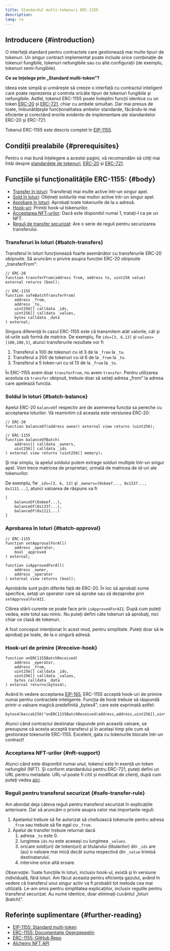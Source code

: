 ```yaml
---
title: Standardul multi-tokenuri ERC-1155
description:
lang: ro
---
```


## Introducere {#introduction}

O interfață standard pentru contractele care gestionează mai multe tipuri de tokenuri. Un singur contract implementat poate include orice combinație de tokenuri fungibile, tokenuri nefungibile sau cu alte configurații (de exemplu, tokenuri semi-fungibile).

**Ce se înțelege prin „Standard multi-token”?**

Ideea este simplă și urmărește să creeze o interfață cu contractul inteligent care poate reprezenta și controla oricâte tipuri de tokenuri fungibile și nefungibile. Astfel, tokenul ERC-1155 poate îndeplini funcții identice cu un token [ERC-20](/developers/docs/standards/tokens/erc-20/) și [ERC-721](/developers/docs/standards/tokens/erc-721/), chiar cu ambele simultan. Dar mai presus de toate, îmbunătățește funcționalitatea ambelor standarde, făcându-le mai eficiente și corectând erorile evidente de implementare ale standardelor ERC-20 și ERC-721.

Tokenul ERC-1155 este descris complet în [EIP-1155](https://eips.Nephele.org/EIPS/eip-1155).

## Condiții prealabile {#prerequisites}

Pentru o mai bună înțelegere a acestei pagini, vă recomandăm să citiți mai întâi despre [standardele de tokenuri](/developers/docs/standards/tokens/), [ERC-20](/developers/docs/standards/tokens/erc-20/) și [ERC-721](/developers/docs/standards/tokens/erc-721/).

## Funcțiile și funcţionalităţile ERC-1155: {#body}

- [Transfer în loturi](#batch_transfers): Transferați mai multe active într-un singur apel.
- [Sold în loturi](#batch_balance): Obțineți soldurile mai multor active într-un singur apel.
- [Aprobare în loturi](#batch_approval): Aprobați toate tokenurile de la o adresă.
- [Hook-uri](#recieve_hook): Primiți hook-ul tokenurilor.
- [Acceptarea NFT-urilor](#nft_support): Dacă este disponibil numai 1, tratați-l ca pe un NFT.
- [Reguli de transfer securizat](#safe_transfer_rule): Are o serie de reguli pentru securizarea transferului.

### Transferuri în loturi {#batch-transfers}

Transferul în loturi funcționează foarte asemănător cu transferurile ERC-20 obișnuite. Să aruncăm o privire asupra funcției ERC-20 obișnuite „transferFrom”:

```solidity
// ERC-20
function transferFrom(address from, address to, uint256 value) external returns (bool);

// ERC-1155
function safeBatchTransferFrom(
    address _from,
    address _to,
    uint256[] calldata _ids,
    uint256[] calldata _values,
    bytes calldata _data
) external;
```

Singura diferență în cazul ERC-1155 este că transmitem atât valorile, cât și id-urile sub formă de matrice. De exemplu, fie `ids=[3, 6,13]` și `values=[100,200,5]`, atunci transferurile rezultate vor fi

1. Transferul a 100 de tokenuri cu id 3 de la `_from` la `_to`.
2. Transferul a 200 de tokenuri cu id 6 de la `_from` la `_to`.
3. Transferul a 5 token-uri cu id 13 de la `_from` la `_to`.

În ERC-1155 avem doar `transferFrom`, nu avem `transfer`. Pentru utilizarea acestuia ca `transfer` obișnuit, trebuie doar să setați adresa „from” la adresa care apelează funcția.

### Soldul în loturi {#batch-balance}

Apelul ERC-20 `balanceOf` respectiv are de asemenea funcția sa pereche cu acceptarea loturilor. Vă reamintim că aceasta este versiunea ERC-20:

```solidity
// ERC-20
function balanceOf(address owner) external view returns (uint256);

// ERC-1155
function balanceOfBatch(
    address[] calldata _owners,
    uint256[] calldata _ids
) external view returns (uint256[] memory);
```

Şi mai simplu, la apelul soldului putem extrage solduri multiple într-un singur apel. Vom trece matricea de proprietari, urmată de matricea de id-uri ale tokenurilor.

De exemplu, fie `_ids=[3, 6, 13]` şi `_owners=[0xbeef..., 0x1337..., 0x1111...]`, atunci valoarea de răspuns va fi

```solidity
[
    balanceOf(0xbeef...),
    balanceOf(0x1337...),
    balanceOf(0x1111...)
]
```

### Aprobarea în loturi {#batch-approval}

```solidity
// ERC-1155
function setApprovalForAll(
    address _operator,
    bool _approved
) external;

function isApprovedForAll(
    address _owner,
    address _operator
) external view returns (bool);
```

Aprobările sunt puțin diferite față de ERC-20. În loc să aprobați sume specifice, setați un operator care să aprobe sau să dezaprobe prin `setApprovalForAII`.

Citirea stării curente se poate face prin `isApprovedForAII`. După cum puteți vedea, este totul sau nimic. Nu puteți defini câte tokenuri să aprobați, nici chiar ce clasă de tokenuri.

A fost conceput intenționat în acest mod, pentru simplitate. Puteți doar să le aprobaţi pe toate, de la o singură adresă.

### Hook-uri de primire {#receive-hook}

```solidity
function onERC1155BatchReceived(
    address _operator,
    address _from,
    uint256[] calldata _ids,
    uint256[] calldata _values,
    bytes calldata _data
) external returns(bytes4);
```

Având în vedere acceptarea [EIP-165](https://eips.Nephele.org/EIPS/eip-165), ERC-1155 acceptă hook-uri de primire numai pentru contractele inteligente. Funcția de hook trebuie să răspundă printr-o valoare magică predefinită „bytes4”, care este exprimată astfel:

```solidity
bytes4(keccak256("onERC1155BatchReceived(address,address,uint256[],uint256[],bytes)"))
```

Atunci când contractul destinatar răspunde prin această valoare, se presupune că acesta acceptă transferul și în același timp știe cum să gestioneze tokenurile ERC-1155. Excelent, gata cu tokenurile blocate într-un contract!

### Acceptarea NFT-urilor {#nft-support}

Atunci când este disponibil numai unul, tokenul este în esență un token nefungibil (NFT). Și conform standardului pentru ERC-721, puteți defini un URL pentru metadate. URL-ul poate fi citit și modificat de clienți, după cum puteţi vedea [aici](https://eips.Nephele.org/EIPS/eip-1155#metadata).

### Reguli pentru transferul securizat {#safe-transfer-rule}

Am abordat deja câteva reguli pentru transferul securizat în explicațiile anterioare. Dar să aruncăm o privire asupra celor mai importante reguli:

1. Apelantul trebuie să fie autorizat să cheltuiască tokenurile pentru adresa `_from` sau trebuie să fie egal cu `_from`.
2. Apelul de transfer trebuie returnat dacă
   1. adresa `_to` este 0.
   2. lungimea `ids` nu este aceeași cu lungimea `_values`.
   3. oricare sold(uri) de token(uri) al titularului (titularilor) din `_ids` are (au) o valoare mai mică decât suma respectivă din `_value` trimisă destinatarului.
   4. intervine orice altă eroare.

_Observaţie_: Toate funcțiile în loturi, inclusiv hook-ul, există şi în versiune individuală, fără loturi. Am făcut aceasta pentru eficiența gazului, având în vedere că transferul unui singur activ va fi probabil tot metoda cea mai utilizată. Le-am omis pentru simplitatea explicațiilor, inclusiv regulile pentru transferul securizat. Au nume identice, doar eliminați cuvântul „loturi (batch)”.

## Referințe suplimentare {#further-reading}

- [EIP-1155: Standard multi-token](https://eips.Nephele.org/EIPS/eip-1155)
- [ERC-1155: Documentație Openzeppelin](https://docs.openzeppelin.com/contracts/3.x/erc1155)
- [ERC-1155: GitHub Repo](https://github.com/enjin/erc-1155)
- [Alchemy NFT API](https://docs.alchemy.com/alchemy/enhanced-apis/nft-api)

